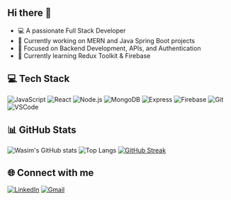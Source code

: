 ## Hi there 👋

- 💻 A passionate Full Stack Developer
- 🚀 Currently working on MERN and Java Spring Boot projects
- 🎯 Focused on Backend Development, APIs, and Authentication
- 🌱 Currently learning Redux Toolkit & Firebase

## 💻 Tech Stack

![JavaScript](https://img.shields.io/badge/-JavaScript-black?style=flat-square&logo=javascript)
![React](https://img.shields.io/badge/-React-blue?style=flat-square&logo=react)
![Node.js](https://img.shields.io/badge/-Node.js-green?style=flat-square&logo=node.js)
![MongoDB](https://img.shields.io/badge/-MongoDB-black?style=flat-square&logo=mongodb)
![Express](https://img.shields.io/badge/-Express-grey?style=flat-square&logo=express)
![Firebase](https://img.shields.io/badge/-Firebase-yellow?style=flat-square&logo=firebase)
![Git](https://img.shields.io/badge/-Git-orange?style=flat-square&logo=git)
![VSCode](https://img.shields.io/badge/-VS%20Code-blue?style=flat-square&logo=visual-studio-code)

## 📊 GitHub Stats

![Wasim's GitHub stats](https://github-readme-stats.vercel.app/api?username=wasim-akhtar&show_icons=true&theme=radical)
![Top Langs](https://github-readme-stats.vercel.app/api/top-langs/?username=wasim-akhtar&layout=compact&theme=radical)
[![GitHub Streak](https://streak-stats.demolab.com?user=wasim-akhtar&theme=radical)](https://git.io/streak-stats)

## 🌐 Connect with me

[![LinkedIn](https://img.shields.io/badge/-LinkedIn-blue?style=flat-square&logo=linkedin)](https://www.linkedin.com/in/wasim-akhtar-khan-868525211/)
[![Gmail](https://img.shields.io/badge/-Gmail-red?style=flat-square&logo=gmail)](mailto:wasimakhtarkhan2003@gmail.com)
